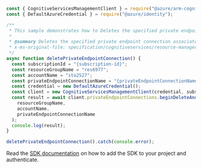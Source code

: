 ```javascript
const { CognitiveServicesManagementClient } = require("@azure/arm-cognitiveservices");
const { DefaultAzureCredential } = require("@azure/identity");

/**
 * This sample demonstrates how to Deletes the specified private endpoint connection associated with the Cognitive Services account.
 *
 * @summary Deletes the specified private endpoint connection associated with the Cognitive Services account.
 * x-ms-original-file: specification/cognitiveservices/resource-manager/Microsoft.CognitiveServices/stable/2022-03-01/examples/DeletePrivateEndpointConnection.json
 */
async function deletePrivateEndpointConnection() {
  const subscriptionId = "{subscription-id}";
  const resourceGroupName = "res6977";
  const accountName = "sto2527";
  const privateEndpointConnectionName = "{privateEndpointConnectionName}";
  const credential = new DefaultAzureCredential();
  const client = new CognitiveServicesManagementClient(credential, subscriptionId);
  const result = await client.privateEndpointConnections.beginDeleteAndWait(
    resourceGroupName,
    accountName,
    privateEndpointConnectionName
  );
  console.log(result);
}

deletePrivateEndpointConnection().catch(console.error);
```

Read the [SDK documentation](https://github.com/Azure/azure-sdk-for-js/blob/%40azure%2Farm-cognitiveservices_7.1.0/sdk/cognitiveservices/arm-cognitiveservices/README.md) on how to add the SDK to your project and authenticate.
